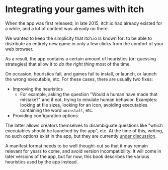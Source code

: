 
# Integrating your games with itch

When the app was first released, in late 2015, itch.io had already existed for
a while, and a lot of content was already on there.

We wanted to keep the simplicity that itch.io is known for: to be able to
distribute an entirely new game in only a few clicks from the comfort of
your web browser.

As a result, the app contains a certain amount of heuristics (or: guessing
strategies) that allow it to *do the right thing* most of the time.

On occasion, heuristics fail, and games fail to install, or launch, or launch
the wrong executable, etc. For these cases, there are usually two fixes:

  * Improving the heuristics
    * For example, asking the question "Would a human have made that mistake?"
    and if not, trying to emulate human behavior. Examples: looking at file sizes,
    looking for an icon, avoiding executables containing the word `uninstall`, etc.
  * Providing configuration options

The latter allows creators themselves to disambiguate questions like
"which executables should be launched by the app", etc. At the time of this,
writing, no such options exist in the app, but they are currently [under discussion][manifest].

A manifest format needs to be well thought-out so that it may remain relevant
for years to come, and avoid version incompatibility. It will come in later versions
of the app, but for now, this book describes the various heuristics used by the app instead.

[manifest]: https://github.com/itchio/itch/issues/92
